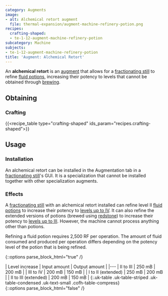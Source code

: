```yaml
---
category: Augments
image:
- alt: Alchemical retort augment
  file: thermal-expansion/augment-machine-refinery-potion.png
recipes:
  crafting-shaped:
  - te-1-12-augment-machine-refinery-potion
subcategory: Machine
subjects:
- te-1-12-augment-machine-refinery-potion
title: 'Augment: Alchemical Retort'
---
```


An **alchemical retort** is an [augment](../augments/) that allows for a
[fractionating still](../fractionating-still/) to refine [fluid
potions](../../thermal-foundation/potion-fluid/), increasing their potency to levels that cannot be
obtained through [brewing](https://minecraft.gamepedia.com/Brewing).


Obtaining
---------

### Crafting
{{<recipe_table type="crafting-shaped" ids_param="recipes.crafting-shaped">}}


Usage
-----

### Installation
An alchemical retort can be installed in the Augmentation tab in a
[fractionating still](../fractionating-still/)'s GUI. It is a specialization
that cannot be installed together with other specialization augments.

### Effects
A [fractionating still](../fractionating-still/) with an alchemical retort
installed can refine level II [fluid potions](../../thermal-foundation/potion-fluid/) to increase
their potency to [levels up to IV](../../cofh-core/potions/#stronger-potions).
It can also refine the extended versions of potions (brewed using
[redstone](https://minecraft.gamepedia.com/Redstone)) to increase their potency
to [levels up to III](../../cofh-core/potions/#stronger-potions). However, the
machine cannot process anything other than potions.

Refining a fluid potion requires 2,500 RF per operation. The amount of fluid
consumed and produced per operation differs depending on the potency level of
the potion that is being refined.

{::options parse_block_html="true" /}
<div class="uk-overflow-container">
| Level increase | Input amount | Output amount |
|---
| II to III | 250 mB | 200 mB |
| III to IV | 200 mB | 150 mB |
| I to II (extended) | 250 mB | 200 mB |
| II to III (extended) | 200 mB | 150 mB |
{:.uk-table .uk-table-striped .uk-table-condensed .uk-text-small .cofh-table-compress}
</div>
{::options parse_block_html="false" /}
